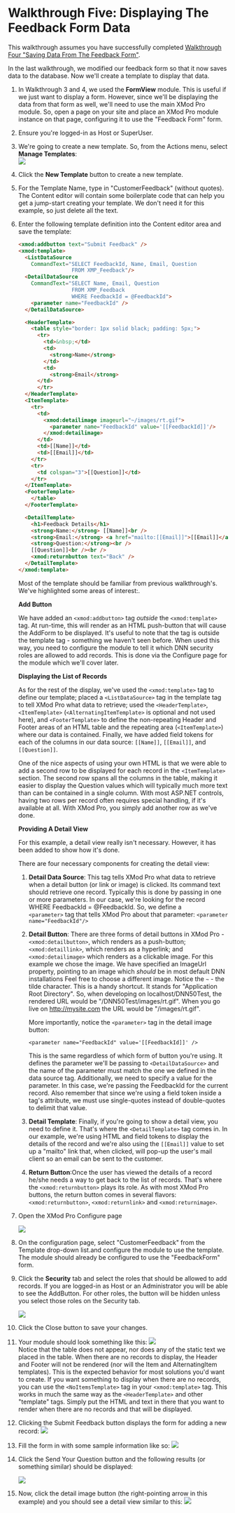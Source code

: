 # Walkthrough Five: Displaying The Feedback Form Data

This walkthrough assumes you have successfully completed [Walkthrough Four "Saving Data From The Feedback Form"](./4_saving-feedback-form-data.md).

In the last walkthrough, we modified our feedback form so that it now saves data to the database. Now we'll create a template to display that data.

1.  In Walkthrough 3 and 4, we used the **FormView** module. This is useful if we just want to display a form. However, since we'll be displaying the data from that form as well, we'll need to use the main XMod Pro module. So, open a page on your site and place an XMod Pro module instance on that page, configuring it to use the "Feedback Form" form.
2.  Ensure you're logged-in as Host or SuperUser.
3.  We're going to create a new template. So, from the Actions menu, select **Manage Templates**:  
    ![](../img/ActionMenu_ManageTemplates.png)
4.  Click the **New Template** button to create a new template.
5.  For the Template Name, type in "CustomerFeedback" (without quotes). The Content editor will contain some boilerplate code that can help you get a jump-start creating your template. We don't need it for this example, so just delete all the text.
6.  Enter the following template definition into the Content editor area and save the template:  

    ```html
    <xmod:addbutton text="Submit Feedback" />
    <xmod:template>
      <ListDataSource 
        CommandText="SELECT FeedbackId, Name, Email, Question 
                     FROM XMP_Feedback"/>
      <DetailDataSource 
        CommandText="SELECT Name, Email, Question 
                     FROM XMP_Feedback 
                     WHERE FeedbackId = @FeedbackId">
        <parameter name="FeedbackId" />
      </DetailDataSource>

      <HeaderTemplate>  
        <table style="border: 1px solid black; padding: 5px;">  
          <tr>
            <td>&nbsp;</td>
            <td>  
              <strong>Name</strong>  
            </td>  
            <td>  
              <strong>Email</strong>  
          </td>  
          </tr>
      </HeaderTemplate>
      <ItemTemplate>  
        <tr>
          <td>
            <xmod:detailimage imageurl="~/images/rt.gif">
              <parameter name="FeedbackId" value='[[FeedbackId]]'/>
            </xmod:detailimage>
          </td>
          <td>[[Name]]</td>  
          <td>[[Email]]</td>
        </tr>
        <tr>
          <td colspan="3">[[Question]]</td>  
        </tr>  
      </ItemTemplate>
      <FooterTemplate>  
        </table>  
      </FooterTemplate>

      <DetailTemplate>
        <h1>Feedback Details</h1>
        <strong>Name:</strong> [[Name]]<br />
        <strong>Email:</strong> <a href="mailto:[[Email]]">[[Email]]</a><br />
        <strong>Question:</strong><br />
        [[Question]]<br /><br />
        <xmod:returnbutton text="Back" />
      </DetailTemplate>
    </xmod:template>
    ```
    Most of the template should be familiar from previous walkthrough's. We've highlighted some areas of interest:.

    **Add Button**

    We have added an `<xmod:addbutton>` tag _outside_ the `<xmod:template>` tag. At run-time, this will render as an HTML push-button that will cause the AddForm to be displayed. It's useful to note that the tag is outside the template tag - something we haven't seen before. When used this way, you need to configure the module to tell it which DNN security roles are allowed to add records. This is done via the Configure page for the module which we'll cover later.

    **Displaying the List of Records**

    As for the rest of the display, we've used the `<xmod:template>` tag to define our template; placed a `<ListDataSource>` tag in the template tag to tell XMod Pro what data to retrieve; used the `<HeaderTemplate>`, `<ItemTemplate>` (`<AlternatingItemTemplate>` is optional and not used here), and `<FooterTemplate>` to define the non-repeating Header and Footer areas of an HTML table and the repeating area (`<ItemTemplate>`) where our data is contained. Finally, we have added field tokens for each of the columns in our data source: `[[Name]]`, `[[Email]]`, and `[[Question]]`.

    One of the nice aspects of using your own HTML is that we were able to add a second row to be displayed for each record in the `<ItemTemplate>` section. The second row spans all the columns in the table, making it easier to display the Question values which will typically much more text than can be contained in a single column. With most ASP.NET controls, having two rows per record often requires special handling, if it's available at all. With XMod Pro, you simply add another row as we've done.

    **Providing A Detail View**

    For this example, a detail view really isn't necessary. However, it has been added to show how it's done.

    There are four necessary components for creating the detail view:

    1.  **Detail Data Source**: This tag tells XMod Pro what data to retrieve when a detail button (or link or image) is clicked. Its command text should retrieve one record. Typically this is done by passing in one or more parameters. In our case, we're looking for the record WHERE FeedbackId = @FeedbackId. So, we define a `<parameter>` tag that tells XMod Pro about that parameter: `<parameter name="FeedbackId"/>`

    2.  **Detail Button**: There are three forms of detail buttons in XMod Pro - `<xmod:detailbutton>`, which renders as a push-button; `<xmod:detaillink>`, which renders as a hyperlink; and `<xmod:detailimage>` which renders as a clickable image. For this example we chose the image. We have specified an ImageUrl property, pointing to an image which *should* be in most default DNN installations Feel free to choose a different image. Notice the `~` - the tilde character. This is a handy shortcut. It stands for "Application Root Directory". So, when developing on localhost/DNN50Test, the rendered URL would be "/DNN50Test/images/rt.gif". When you go live on http://mysite.com the URL would be "/images/rt.gif".

        More importantly, notice the `<parameter>` tag in the detail image button:

        `<parameter name="FeedbackId" value='[[FeedbackId]]' />`

        This is the same regardless of which form of button you're using. It defines the parameter we'll be passing to `<DetailDataSource>` and the name of the parameter must match the one we defined in the data source tag. Additionally, we need to specify a value for the parameter. In this case, we're passing the FeedbackId for the current record. Also remember that since we're using a field token inside a tag's attribute, we must use single-quotes instead of double-quotes to delimit that value.

    3.  **Detail Template**: Finally, if you're going to show a detail view, you need to define it. That's where the `<DetailTemplate>` tag comes in. In our example, we're using HTML and field tokens to display the details of the record and we're also using the `[[Email]]` value to set up a "mailto" link that, when clicked, will pop-up the user's mail client so an email can be sent to the customer.

    4.  **Return Button**:Once the user has viewed the details of a record he/she needs a way to get back to the list of records. That's where the `<xmod:returnbutton>` plays its role. As with most XMod Pro buttons, the return button comes in several flavors: `<xmod:returnbutton>`, `<xmod:returnlink>` and `<xmod:returnimage>`.

7.  Open the XMod Pro Configure page  

    ![](../img/ActionMenu_Configure.png)

8.  On the configuration page, select "CustomerFeedback" from the Template drop-down list.and configure the module to use the template. The module should already be configured to use the "FeedbackForm" form.

9. Click the **Security** tab and select the roles that should be allowed to add records. If you are logged-in as Host or an Administrator you will be able to see the AddButton. For other roles, the button will be hidden unless you select those roles on the Security tab.

    ![](../img/Configure_Security.png)

10. Click the Close button to save your changes.
11. Your module should look something like this:
    ![](./Walkthrough5_TemplateInitialDisplay.png)<br>
    Notice that the table does not appear, nor does any of the static text we placed in the table. When there are no records to display, the Header and Footer will not be rendered (nor will the Item and AlternatingItem templates). This is the expected behavior for most solutions you'd want to create. If you want something to display when there are no records, you can use the `<NoItemsTemplate>` tag in your `<xmod:template>` tag. This works in much the same way as the `<HeaderTemplate>` and other "template" tags. Simply put the HTML and text in there that you want to render when there are no records and that will be displayed.

12. Clicking the Submit Feedback button displays the form for adding a new record:
    ![](./Walkthrough3_FormView.png)

13. Fill the form in with some sample information like so:
    ![](./Walkthrough5_FilledInForm.png)

14. Click the Send Your Question button and the following results (or something similar) should be displayed:

    ![](./Walkthrough5_DisplayResultsAfterAddingRecord.png)

15. Now, click the detail image button (the right-pointing arrow in this example) and you should see a detail view similar to this:
    ![](./Walkthrough5_DetailTemplateDisplay.png)